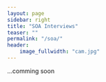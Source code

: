 ```yaml
---
layout: page
sidebar: right
title: "SOA Interviews"
teaser: ""
permalink: "/soa/"
header:
    image_fullwidth: "cam.jpg"
---
```

...comming soon
